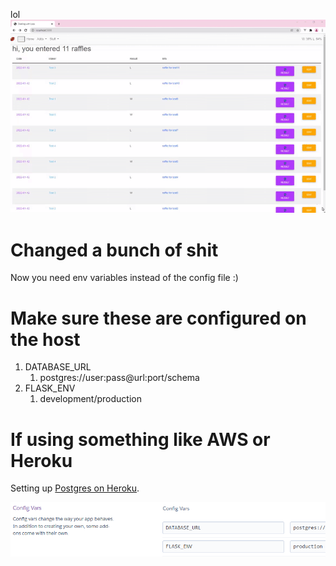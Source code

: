 lol
![A Dumb Example](/docs/test.gif)

# Changed a bunch of shit

Now you need env variables instead of the config file :)

# Make sure these are configured on the host
1) DATABASE_URL
   1) postgres://user:pass@url:port/schema
2) FLASK_ENV
   1) development/production

# If using something like AWS or Heroku
Setting up [Postgres on Heroku](https://devcenter.heroku.com/articles/heroku-postgresql).

![A bad example](/docs/config_vars_heroku.png)

